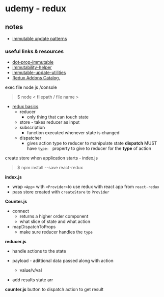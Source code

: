 # udemy - redux

## notes
- [immutable update patterns](notes/immutable-update.md)

### useful links & resources 
- [dot-prop-immutable](https://github.com/debitoor/dot-prop-immutable)
- [immutability-helper](https://github.com/kolodny/immutability-helper)
- [immutable-update-utilities](https://github.com/markerikson/redux-ecosystem-links/blob/master/immutable-data.md#immutable-update-utilities)
- [Redux Addons Catalog.](https://github.com/markerikson/redux-ecosystem-links)

exec file node js /console

> $ node < filepath / file name >

- [redux basics](redux-basics.js)
    - reducer 
        - only thing that can touch state
    - store - takes reducer as input
    - subscription 
        - function executed whenever state is changed
    - dispatcher 
        - gives action type to reducer to manipulate state
        **dispatch** MUST have ```type: ``` property to give to reducer for the **type** of action


create store when application starts - index.js

>  $ npm install --save react-redux  

**index.js**
- wrap `<App>` with ```<Provider>```to use redux with react app from `react-redux`
- pass store created with `createStore` to `Provider`


**Counter.js**
- connect 
    - returns a higher order component 
    - what slice of state and what action
- mapDispatchToProps
    - make sure reducer handles the `type` 

**reducer.js**
- handle actions to the state

- payload - adittional data passed along with action
    - value/v/val

- add results state arr

**counter.js**
button to dispatch action to get result


